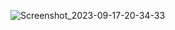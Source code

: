 ![Screenshot_2023-09-17-20-34-33](https://github.com/piku20/Flashlight/assets/51356394/9e0fac95-eaa2-4ec9-8640-3d3eb6858c30)
